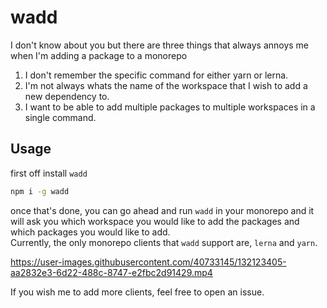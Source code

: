 # wadd
I don't know about you but there are three things that always annoys me when I'm adding a package to a monorepo
1. I don't remember the specific command for either yarn or lerna.
2. I'm not always whats the name of the workspace that I wish to add a new dependency to.
3. I want to be able to add multiple packages to multiple workspaces in a single command.

## Usage
first off install `wadd`
```bash
npm i -g wadd
```
once that's done, you can go ahead and run `wadd` in your monorepo and it will ask you which workspace you would like to add the packages and which packages you would like to add.  
Currently, the only monorepo clients that `wadd` support are, `lerna` and `yarn`. 

https://user-images.githubusercontent.com/40733145/132123405-aa2832e3-6d22-488c-8747-e2fbc2d91429.mp4

If you wish me to add more clients, feel free to open an issue.

